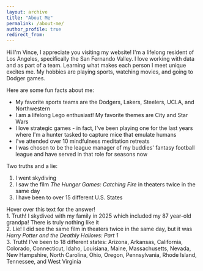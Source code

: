```yaml
---
layout: archive
title: "About Me"
permalink: /about-me/
author_profile: true
redirect_from:
---
```


Hi I'm Vince, I appreciate you visiting my website! I'm a lifelong resident of Los Angeles, specifically the San Fernando Valley. I love working with data and as part of a team. Learning what makes each person I meet unique excites me. My hobbies are playing sports, watching movies, and going to Dodger games.

Here are some fun facts about me:
* My favorite sports teams are the Dodgers, Lakers, Steelers, UCLA, and Northwestern
* I am a lifelong Lego enthusiast! My favorite themes are City and Star Wars
* I love strategic games - in fact, I've been playing one for the last <script>document.write(Math.floor((Math.abs(new Date() - new Date("2010-10-14")) / 31556926000)))</script> years where I'm a hunter tasked to capture mice that emulate humans
* I've attended over 10 mindfulness meditation retreats
* I was chosen to be the league manager of my buddies' fantasy football league and have served in that role for <script>document.write(new Date().getFullYear() - 2017)</script> seasons now

Two truths and a lie:
1. I went skydiving
2. I saw the film *The Hunger Games: Catching Fire* in theaters twice in the same day
3. I have been to over 15 different U.S. States

<div class="ttl_answer">Hover over this text for the answer!</div>

<div class="hide"> 
1. Truth! I skydived with my family in 2025 which included my 87 year-old grandpa! There is truly nothing like it<br />
2. Lie! I did see the same film in theaters twice in the same day, but it was <em>Harry Potter and the Deathly Hallows: Part 1</em> <br />
3. Truth! I've been to 18 different states: Arizona, Arkansas, California, Colorado, Connecticut, Idaho, Louisiana, Maine, Massachusetts, Nevada, New Hampshire, North Carolina, Ohio, Oregon, Pennsylvania, Rhode Island, Tennessee, and West Virginia <br />
</div>